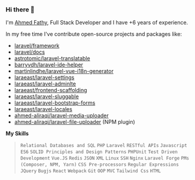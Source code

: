 ### Hi there 👋

I'm [Ahmed Fathy](https://github.com/ahmed-aliraqi), Full Stack Developer and I have +6 years of experience.

In my free time I've contribute open-source projects and packages like:

- [laravel/framework](https://github.com/laravel/framework)
- [laravel/docs](https://github.com/laravel/docs)
- [astrotomic/laravel-translatable](https://github.com/astrotomic/laravel-translatable)
- [barryvdh/laravel-ide-helper](https://github.com/barryvdh/laravel-ide-helper)
- [martinlindhe/laravel-vue-i18n-generator](https://github.com/martinlindhe/laravel-vue-i18n-generator)
- [laraeast/laravel-settings](https://github.com/laraeast/laravel-settings)
- [laraeast/laravel-adminlte](https://github.com/laraeast/laravel-adminlte)
- [laraeast/frontend-scaffolding](https://github.com/laraeast/frontend-scaffolding)
- [laraeast/laravel-sluggable](https://github.com/laraeast/laravel-sluggable)
- [laraeast/laravel-bootstrap-forms](https://github.com/laraeast/laravel-bootstrap-forms)
- [laraeast/laravel-locales](https://github.com/laraeast/laravel-locales)
- [ahmed-aliraqi/laravel-media-uploader](https://github.com/ahmed-aliraqi/laravel-media-uploader)
- [ahmed-aliraqi/laravel-file-uploader](https://github.com/ahmed-aliraqi/laravel-file-uploader) (NPM plugin)

**My Skills**
> `Relational Databases and SQL` `PHP` `Laravel` `RESTful APIs` `Javascript ES6` `SOLID Principles and Design Patterns` `PHPUnit` `Test Driven Development` `Vue.JS` `Redis` `JSON` `XML` `Linux` `SSH` `Nginx` `Laravel Forge` `PMs (Composer, NPM, Yarn)` `CSS Pre-processors` `Regular Expressions` `JQuery` `Bugjs` `React` `Webpack` `Git` `OOP` `MVC` `Tailwind Css` `HTML`
